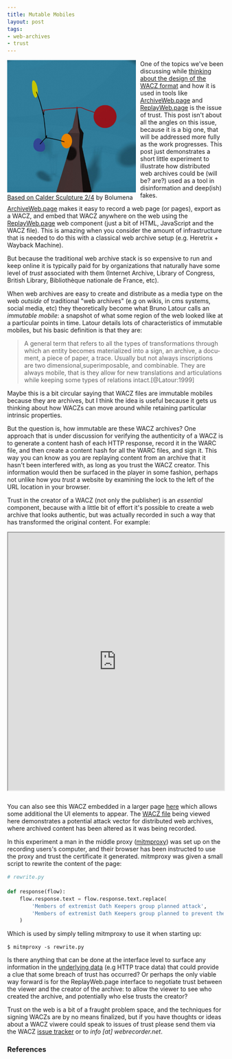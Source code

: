 ```yaml
---
title: Mutable Mobiles
layout: post
tags:
- web-archives
- trust
---
```


<figure style="width: 300px; float: left; margin: 0px 10px 0px 0px;">
  <a href="https://commons.wikimedia.org/wiki/File:Calder_2_-I%C3%B1aki_Otsoa._CC._By_ShA_$no-.tif">
    <img src="/images/mobile.jpg" class="img-responsive">
  </a>
  <figcaption> <a href="https://commons.wikimedia.org/wiki/File:Calder_2_-I%C3%B1aki_Otsoa._CC._By_ShA_$no-.tif"> Based on Calder Sculpture 2/4</a> by Bolumena</figcaption>
</figure>

One of the topics we've been discussing while [thinking about the design of the WACZ format] and how it is used in tools like [ArchiveWeb.page] and [ReplayWeb.page] is the issue of trust. This post isn't about all the angles on this issue, because it is a big one, that will be addressed more fully as the work progresses. This post just demonstrates a short little experiment to illustrate how distributed web archives could be (will be? are?) used as a tool in disinformation and deep(ish) fakes.

[ArchiveWeb.page] makes it easy to record a web page (or pages), export as a WACZ, and embed that WACZ anywhere on the web using the [ReplayWeb.page] web component (just a bit of HTML, JavaScript and the WACZ file). This is amazing when you consider the amount of infrastructure that is needed to do this with a classical web archive setup (e.g. Heretrix + Wayback Machine).

But because the  traditional web archive stack is so expensive to run and keep online it is typically paid for by organizations that naturally have some level of *trust* associated with them (Internet Archive, Library of Congress, British Library, Bibliothèque nationale de France, etc).

When web archives are easy to create and distribute as a media type on the web *outside* of traditional "web archives" (e.g on wikis, in cms systems, social media, etc) they theoretically become what Bruno Latour calls an *immutable mobile*: a snapshot of what some region of the web looked like at a particular points in time. Latour details lots of characteristics of immutable mobiles, but his basic definition is that they are:

> A general term that refers to all the types of transformations through which an entity becomes materialized into a sign, an archive, a docu­ment, a piece of paper, a trace. Usually but not always inscriptions are two­ dimensional,superimposable, and combinable. They are always mobile, that is they allow for new translations and articulations while keeping some types of relations intact.[@Latour:1999]

Maybe this is a bit circular saying that WACZ files are immutable mobiles because they are archives, but I think the idea is useful because it gets us thinking about how WACZs can move around while retaining particular intrinsic properties.

But the question is, how immutable are these WACZ archives? One approach that is under discussion for verifying the authenticity of a WACZ is to generate a content hash of each HTTP response, record it in the WARC file, and then create a content hash for all the WARC files, and sign it. This way you can know as you are replaying content from an archive that it hasn't been interfered with, as long as you trust the WACZ creator. This information would then be surfaced in the player in some fashion, perhaps not unlike how you *trust* a website by examining the lock to the left of the URL location in your browser.

Trust in the creator of a WACZ (not only the publisher) is an *essential* component, because with a little bit of effort it's possible to create a web archive that looks authentic, but was actually recorded in such a way that has transformed the original content. For example:

<iframe src="https://inkdroid.org/web-archives/mitm-attack/bare-index.html" height=600 width="100%" style="margin-bottom: 10px;"></iframe>

You can also see this WACZ embedded in a larger page [here] which allows some additional the UI elements to appear. The [WACZ file] being viewed here demonstrates a potential attack vector for distributed web archives, where archived content has been altered as it was being recorded.

In this experiment a man in the middle proxy ([mitmproxy]) was set up on the recording users's computer, and their browser has been instructed to use the proxy and trust the certificate it generated. mitmproxy was given a small script to rewrite the content of the page:

```python
# rewrite.py

def response(flow):
    flow.response.text = flow.response.text.replace(
        'Members of extremist Oath Keepers group planned attack', 
        'Members of extremist Oath Keepers group planned to prevent the attack'
    )
```

Which is used by simply telling mitmproxy to use it when starting up:

    $ mitmproxy -s rewrite.py

Is there anything that can be done at the interface level to surface any information in the [underlying data] (e.g HTTP trace data) that could provide a clue that some breach of trust has occurred? Or perhaps the only viable way forward is for the ReplayWeb.page interface to negotiate trust between the viewer and the creator of the archive: to allow the viewer to see who created the archive, and potentially who else trusts the creator?

Trust on the web is a bit of a fraught problem space, and the techniques for signing WACZs are by no means finalized, but if you have thoughts or ideas about a WACZ viwere could speak to issues of trust please send them via the WACZ [issue tracker] or to *info [at] webrecorder.net*.

### References

[ArchiveWeb.page]: https://archiveweb.page
[ReplayWeb.page]: https://replayweb.page
[thinking about the design of the WACZ format]: https://inkdroid.org/2021/11/24/wacz/
[underlying data]: https://inkdroid.org/web-archives/mitm-attack/archive.wacz
[WACZ file]: https://inkdroid.org/web-archives/mitm-attack/archive.wacz
[issue tracker]: https://github.com/webrecorder/wacz-spec/issues/
[mitmproxy]: https://mitmproxy.org/
[here]: https://inkdroid.org/web-archives/mitm-attack/
